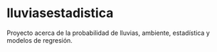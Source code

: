 # lluviasestadistica
Proyecto acerca de la probabilidad de lluvias, ambiente, estadística y modelos de regresión.

